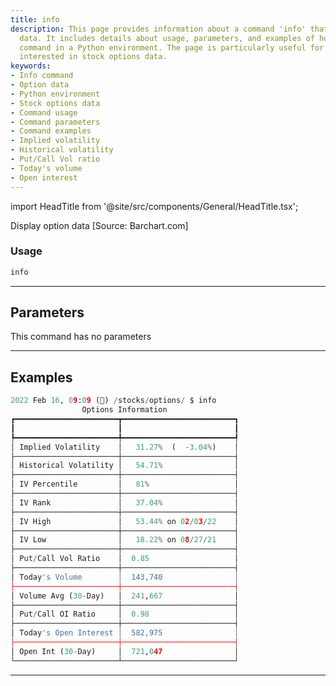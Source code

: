```yaml
---
title: info
description: This page provides information about a command 'info' that displays option
  data. It includes details about usage, parameters, and examples of how to use the
  command in a Python environment. The page is particularly useful for individuals
  interested in stock options data.
keywords:
- Info command
- Option data
- Python environment
- Stock options data
- Command usage
- Command parameters
- Command examples
- Implied volatility
- Historical volatility
- Put/Call Vol ratio
- Today's volume
- Open interest
---
```


import HeadTitle from '@site/src/components/General/HeadTitle.tsx';

<HeadTitle title="stocks /options/info - Reference | OpenBB Terminal Docs" />

Display option data [Source: Barchart.com]

### Usage

```python wordwrap
info
```

---

## Parameters

This command has no parameters



---

## Examples

```python
2022 Feb 16, 09:09 (🦋) /stocks/options/ $ info
                Options Information
┏━━━━━━━━━━━━━━━━━━━━━━━┳━━━━━━━━━━━━━━━━━━━━━━━━━┓
┃                       ┃                         ┃
┡━━━━━━━━━━━━━━━━━━━━━━━╇━━━━━━━━━━━━━━━━━━━━━━━━━┩
│ Implied Volatility    │   31.27%  (  -3.04%)    │
├───────────────────────┼─────────────────────────┤
│ Historical Volatility │   54.71%                │
├───────────────────────┼─────────────────────────┤
│ IV Percentile         │   81%                   │
├───────────────────────┼─────────────────────────┤
│ IV Rank               │   37.04%                │
├───────────────────────┼─────────────────────────┤
│ IV High               │   53.44% on 02/03/22    │
├───────────────────────┼─────────────────────────┤
│ IV Low                │   18.22% on 08/27/21    │
├───────────────────────┼─────────────────────────┤
│ Put/Call Vol Ratio    │  0.85                   │
├───────────────────────┼─────────────────────────┤
│ Today's Volume        │  143,740                │
├───────────────────────┼─────────────────────────┤
│ Volume Avg (30-Day)   │  241,667                │
├───────────────────────┼─────────────────────────┤
│ Put/Call OI Ratio     │  0.98                   │
├───────────────────────┼─────────────────────────┤
│ Today's Open Interest │  582,975                │
├───────────────────────┼─────────────────────────┤
│ Open Int (30-Day)     │  721,047                │
└───────────────────────┴─────────────────────────┘
```
---
